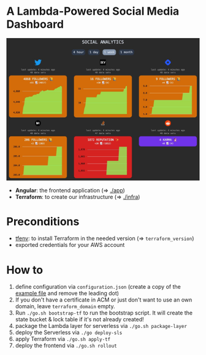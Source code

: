 # A Lambda-Powered Social Media Dashboard

![image info](./preview.jpeg)

* **Angular**: the frontend application (=> [./app](app))
* **Terraform**: to create our infrastructure (=> [./infra](infra))

# Preconditions

* [tfenv](https://github.com/tfutils/tfenv): to install Terraform in the needed version (=> `terraform_version`)
* exported credentials for your AWS account

# How to

1. define configuration via `configuration.json` (create a copy of the [example file](.configuration.json) and remove the leading dot)
2. If you don't have a certificate in ACM or just don't want to use an own domain, leave `terraform_domain` empty.
3. Run `./go.sh bootstrap-tf` to run the bootstrap script. It will create the state bucket & lock table if it's not already created!
4. package the Lambda layer for serverless via `./go.sh package-layer`
5. deploy the Serverless via `./go deploy-sls`
6. apply Terraform via `./go.sh apply-tf`
7. deploy the frontend via `./go.sh rollout`